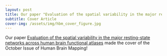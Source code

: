 ```yaml
---
layout: post
title: Our paper "Evaluation of the spatial variability in the major resting-state networks across human brain functional atlases" made the cover of the October Issue of Human Brain Mapping! 
subtitle: Cover Article
cover-img: /assets/img/hbm_cover_figure.jpg
---
```



Our paper [Evaluation of the spatial variability in the major resting-state networks across human brain functional atlases](https://onlinelibrary.wiley.com/doi/10.1002/hbm.24722) made the cover of the October Issue of Human Brain Mapping! 
